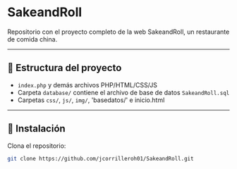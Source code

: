 # SakeandRoll

Repositorio con el proyecto completo de la web SakeandRoll, un restaurante de comida china.

---

## 📂 Estructura del proyecto

- `index.php` y demás archivos PHP/HTML/CSS/JS
- Carpeta `database/` contiene el archivo de base de datos `SakeandRoll.sql`
- Carpetas `css/`, `js/`, `img/`, 'basedatos/' e inicio.html

---

## 🚀 Instalación

Clona el repositorio:

   ```bash
   git clone https://github.com/jcorrilleroh01/SakeandRoll.git
